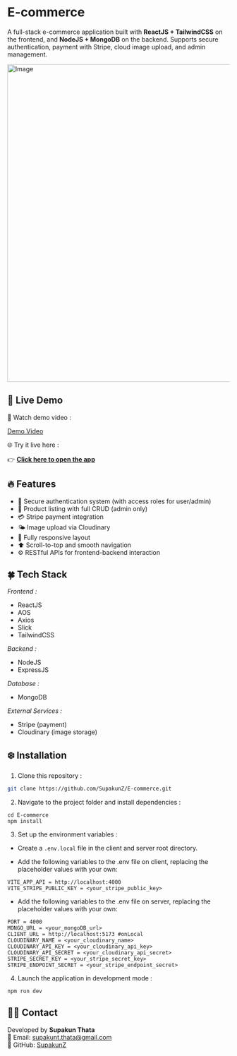 # E-commerce
A full-stack e-commerce application built with **ReactJS + TailwindCSS** on the frontend, and **NodeJS + MongoDB** on the backend. Supports secure authentication, payment with Stripe, cloud image upload, and admin management.

<img width="1280" height="720" alt="Image" src="https://github.com/user-attachments/assets/805b00d7-0434-4e92-b06d-212ea8e70977" />


##  🚀  Live Demo 

🎥 Watch demo video :  

[Demo Video](https://github.com/user-attachments/assets/253e24fb-e4ed-4512-b321-7451d238cf99)

🌐 Try it live here :  

👉  [**Click here to open the app**](https://ecommercr.netlify.app)

## 🔥 Features

- 🔐 Secure authentication system (with access roles for user/admin)
- 🛒 Product listing with full CRUD (admin only)
- 💳 Stripe payment integration
- 🌤️ Image upload via Cloudinary
- 📱 Fully responsive layout
- ⬆️ Scroll-to-top and smooth navigation
- ⚙️ RESTful APIs for frontend-backend interaction

## 🍀 Tech Stack
  <i>Frontend :</i>
  <ul>
      <li>ReactJS</li>
      <li>AOS</li>  
      <li>Axios</li>
      <li>Slick</li>
      <li>TailwindCSS</li>
  </ul>
  
  <i>Backend :</i>
  <ul>
      <li>NodeJS</li>
      <li>ExpressJS</li>  
  </ul>

  <i>Database :</i>
  <ul>
      <li>MongoDB</li>
  </ul>

  <i>External Services :</i>
  <ul>
      <li>Stripe (payment)</li>
      <li>Cloudinary (image storage)</li>
  </ul>


## ❄️ Installation

1. Clone this repository :

```bash
git clone https://github.com/SupakunZ/E-commerce.git
```

2. Navigate to the project folder and install dependencies :

```
cd E-commerce
npm install
```

3. Set up the environment variables :

 - Create a `.env.local` file in the client and server root directory.

 - Add the following variables to the .env file on client, replacing the placeholder values with your own:

```
VITE_APP_API = http://localhost:4000
VITE_STRIPE_PUBLIC_KEY = <your_stripe_public_key>
```

 - Add the following variables to the .env file on server, replacing the placeholder values with your own:

```
PORT = 4000
MONGO_URL = <your_mongoDB_url>
CLIENT_URL = http://localhost:5173 #onLocal
CLOUDINARY_NAME = <your_cloudinary_name>
CLOUDINARY_API_KEY = <your_cloudinary_api_key>
CLOUDINARY_API_SECRET = <your_cloudinary_api_secret>
STRIPE_SECRET_KEY = <your_stripe_secret_key>
STRIPE_ENDPOINT_SECRET = <your_stripe_endpoint_secret>
```

4. Launch the application in development mode :

```
npm run dev
```

## 🙋‍♂️ Contact

Developed by **Supakun Thata**  
📧 Email: supakunt.thata@gmail.com  
🔗 GitHub: [SupakunZ](https://github.com/SupakunZ)


